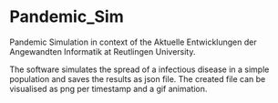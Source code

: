 # Pandemic_Sim
Pandemic Simulation in context of the Aktuelle Entwicklungen der Angewandten Informatik at Reutlingen University.

The software simulates the spread of a infectious disease in a simple population and saves the results as json file.
The created file can be visualised as png per timestamp and a gif animation.
